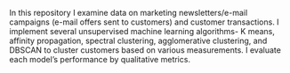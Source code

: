 In this repository I examine data on marketing newsletters/e-mail campaigns (e-mail offers sent to customers) and customer transactions. I implement several unsupervised machine learning algorithms- K means, affinity propagation, spectral clustering, agglomerative clustering, and DBSCAN to cluster customers based on various measurements. I evaluate each model’s performance by qualitative metrics. 
